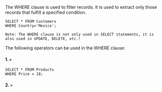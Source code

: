 The WHERE clause is used to filter records. It is used to extract only those records that fulfill a specified condition.
```
SELECT * FROM Customers
WHERE Country='Mexico';
```
``Note: The WHERE clause is not only used in SELECT statements, it is also used in UPDATE, DELETE, etc.!``

The following operators can be used in the WHERE clause:  
#### 1. **``=``**      
```
SELECT * FROM Products  
WHERE Price = 18;  
```
#### 2. **``>``**  

